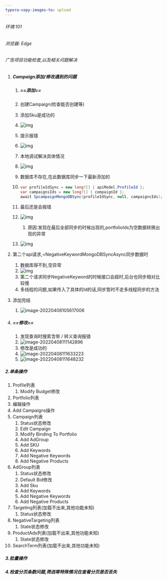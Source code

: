 ```yaml
---
typora-copy-images-to: upload
---
```


###### 环境:101

###### 浏览器: Edge

###### 广告项目功能检查,以及相关问题解决



1. ##### Campaign添加/修改遇到的问题

   1. ##### ==添加==

   2. 创建Campaign(检查能否创建等)

   3. 添加Sku是成功的

   4. ![img](http://qiniu.binxixi.com//clipboard.png)

   5. 提示报错

   6. ![img](http://qiniu.binxixi.com//clipboard-16493843279271.png)

   7. 本地调试解决具体情况

   8. ![img](http://qiniu.binxixi.com//clipboard-16493843279272.png)

   9. 数据库不存在,在此数据库同步一下最新添加的

   10. ```c#
       var profileIdSync = new long?[] { apiModel.ProfileId };
       var campaignsIds = new long?[] { compaignId };
       await SpcampaignMongoDBSync(profileIdSync, null, campaignsIds);
       ```

   11. 最后还是会报错

   12. ![img](http://qiniu.binxixi.com//clipboard-16493843279283.png)

       1. 原因:发现在最后全部同步的时候出现的,portfolioIds为空数据转换出现的异常

   13. ![img](http://qiniu.binxixi.com//clipboard-16493843279284.png)





1. 第二个api请求,=NegativeKeywordMongoDBSyncAsync同步数据时
   1. 数据库得不到,空异常
   2. ![img](http://qiniu.binxixi.com//clipboard-16493843279285.png)
   3. 第二个请求同步NegativeKeyword的时候接口会超时,后台也同步相对比较慢
   4. 多线程的问题,如果传入了具体的Id的话,同步暂时不走多线程同步的方法
2. 添加完结
   1. ![image-20220408105617006](http://qiniu.binxixi.com//image-20220408105617006.png)



1. ##### ==修改==

   1. 发现查询时搜索含带 / 转义查询报错
   2. ![image-20220408111142896](http://qiniu.binxixi.com//image-20220408111142896.png)
   3. 修改是成功的
   4. ![image-20220408111633223](http://qiniu.binxixi.com//image-20220408111633223.png)
   5. ![image-20220408111648232](http://qiniu.binxixi.com//image-20220408111648232.png)





##### 2.单条操作

1. Profile列表
   1. Modify Budget修改
2.   Portfolio列表
   1. 编辑操作
   2. Add Campaigns操作
3. Campaign列表
   1. Status状态修改
   2. Edit Campaign
   3. Modify Binding To Portfolio
   4. Add AdGroup
   5. Add SKU
   6. Add Keywords
   7. Add Negative Keywords
   8. Add Negative Products
4. AdGroup列表
   1. Status状态修改
   2. Default Bid修改
   3. Add Sku
   4. Add Keywords
   5. Add Negative Keywords
   6. Add Negative Products
5. Targeting列表(加载不出来,其他功能未知)
   1. Status状态修改
6. NegativeTargeting列表
   1. State状态修改
7. ProductAds列表(加载不出来,其他功能未知)
   1. State状态修改
8. SearchTerm列表(加载不出来,其他功能未知)

##### 3.批量操作

##### 4.检查分页条数问题,筛选等特殊情况在查看分页是否丢失